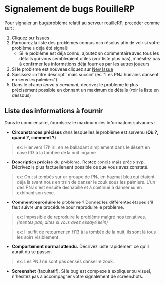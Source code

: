 # Signalement de bugs RouilleRP

Pour signaler un bug/problème relatif au serveur rouilleRP, procéder comme suit :

1. Cliquez sur [Issues](https://github.com/dremixam/rouillerp/issues)
2. Parcourez la liste des problèmes connus non résolus afin de voir si votre problème a déja été signalé
    - Si le problème est déja connu, ajoutez un commentaire avec tous les détails qui vous sembleraient utiles (voir liste plus bas), n'hésitez pas à confirmer les informations déja fournies par les autres joueurs
3. Si le problème est nouveau cliquez sur [New Issue](https://github.com/dremixam/rouillerp/issues/new/choose)
4. Saisissez un titre descriptif mais succint (ex. "Les PNJ humains dansent nu sous les palmiers")
5. Dans le champ *leave a comment*, décrivez le problème le plus précisément possible en donnant un maximum de détails (voir la liste en dessous)

## Liste des informations à fournir

Dans le commentaire, fournissez le maximum des informations suivantes :

- **Circonstances précises** dans lesquelles le problème est survenu (**Où ?, quand ?, comment ?**)
> ex: Hier vers 17h irl, en se balladant simplement dans le désert en case h13 à la tombée de la nuit ingame
- **Description précise** du problème. Restez concis mais précis svp. Décrivez le plus factuellement possible ce que vous avez constaté.
> ex: On est tombés sur un groupe de PNJ en hazmat bleu qui étaient déja là avant nous en train de danser le zouk sous les palmiers. L'un des PNJ s'est ensuite deshabillé et à continué à danser nu en exhibant son sexe.
- **Comment reproduire** le problème ? Donnez les différentes étapes s'il faut suivre une procédure pour reproduire le problème.
> ex: Impossible de reproduire le problème malgré nos tentatives. *(mentez pas, dites si vous avez essayé hein)*

> ex: Il suffit de retourner en H13 à la tombée de la nuit, ils sont là tous les soirs visiblement.
- **Comportement normal attendu.** Décrivez juste rapidement ce qu'il aurait du se passer.
> ex: Les PNJ ne sont pas censés danser le zouk.
- **Screenshot** (facultatif). Si le bug est complexe à expliquer ou visuel, n'hésitez pas à accompagner votre signalement de screenshots.
